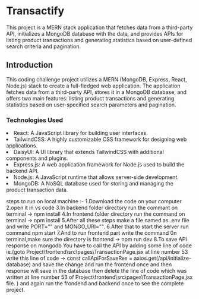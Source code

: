 <h1>Transactify</h1>
<p>This project is a MERN stack application that fetches data from a third-party API, initializes a MongoDB database with the data, and provides APIs for listing product transactions and generating statistics based on user-defined search criteria and pagination.</p>
<h2>Introduction</h2>
<p>This coding challenge project utilizes a MERN (MongoDB, Express, React, Node.js) stack to create a full-fledged web application. The application fetches data from a third-party API, stores it in a MongoDB database, and offers two main features: listing product transactions and generating statistics based on user-specified search parameters and pagination.</p>
<h3>Technologies Used</h3>
<li>React: A JavaScript library for building user interfaces.</li>
<li>TailwindCSS: A highly customizable CSS framework for designing web applications.</li>
<li>DaisyUI: A UI library that extends TailwindCSS with additional components and plugins.</li>
<li>Express.js: A web application framework for Node.js used to build the backend API.</li>
<li>Node.js: A JavaScript runtime that allows server-side development.</li>
<li>MongoDB: A NoSQL database used for storing and managing the product transaction data.</li>

steps to run on local machine :-
1.Download the code on your computer 
2.open it in vs code
3.In backend folder directory run the commant on terminal -> npm install
4.In frontend folder directory run the command on terminal -> npm install 
5.After all these steps make a file named as .env file and write PORT="" and MONGO_URI="".
6.After that to start the server run command npm start 
7.And to run frontend part write the command 0n terminal,make sure the directory is frontend -> npm run dev
8.To save API response on mongodb You have to call the API by adding some line of code ie.(goto Project\frontend\src\pages\TransactionPage.jsx at line number 53 write this line of code ->
 const callApiForSaveRes = axios.get(/api/initialize-database) 
 and save the change and run the frontend once and then response will save in the database then delete the line of code which was written at line number 53 of Project\frontend\src\pages\TransactionPage.jsx file. ) and again run the frondend and backend once to see the complete project.






